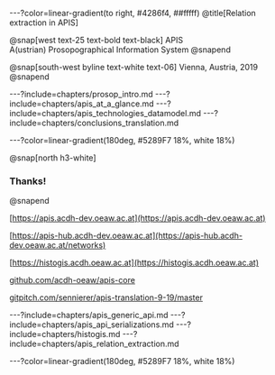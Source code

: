 ---?color=linear-gradient(to right, #4286f4, ##fffff)
@title[Relation extraction in APIS]

@snap[west text-25 text-bold text-black]
APIS<br/>
A(ustrian) Prosopographical Information System
@snapend

@snap[south-west byline text-white text-06]
Vienna, Austria, 2019
@snapend


---?include=chapters/prosop_intro.md
---?include=chapters/apis_at_a_glance.md
---?include=chapters/apis_technologies_datamodel.md
---?include=chapters/conclusions_translation.md

---?color=linear-gradient(180deg, #5289F7 18%, white 18%)

@snap[north h3-white]
### Thanks!
@snapend

[https://apis.acdh-dev.oeaw.ac.at](https://apis.acdh-dev.oeaw.ac.at)

[https://apis-hub.acdh-dev.oeaw.ac.at](https://apis-hub.acdh-dev.oeaw.ac.at/networks)

[https://histogis.acdh.oeaw.ac.at](https://histogis.acdh.oeaw.ac.at)

[github.com/acdh-oeaw/apis-core](https://github.com/acdh-oeaw/apis-core)

[gitpitch.com/sennierer/apis-translation-9-19/master](https://gitpitch.com/sennierer/apis-translation-9-19/master)

---?include=chapters/apis_generic_api.md
---?include=chapters/apis_api_serializations.md
---?include=chapters/histogis.md
---?include=chapters/apis_relation_extraction.md

---?color=linear-gradient(180deg, #5289F7 18%, white 18%)

